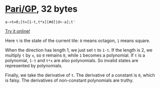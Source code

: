 # [Pari/GP], 32 bytes

    a->t=0;[t=[1-t,t*x][#d]|d<-a];t'

[Try it online!][TIO-kwhmjqm0]

Here `t` is the state of the current tile: `0` means octagon, `1` means square.

When the direction has length 1, we just set `t` to `1-t`. If the length is 2, we multiply `t` by `x`, so `0` remains `0`, while `1` becomes a polynomial. If `t` is a polynomial, `1-t` and `t*x` are also polynomials. So invalid states are represented by polynomials.

Finally, we take the derivative of `t`. The derivative of a constant is `0`, which is falsy. The derivatives of non-constant polynomials are truthy.

[Pari/GP]: http://pari.math.u-bordeaux.fr/
[TIO-kwhmjqm0]: https://tio.run/##K0gsytRNL/ifpmD7P1HXrsTWwDq6xDbaULdEp0SrIjZaOSW2JsVGNzHWukT9f2JBQU6lRrGCrp1CQVFmXgmQqQTiKCmkaRRrauooREfHAgmlYCUIFQ6h/ZR0FJRcQYRfOJh0hYqDxYIhZDiSPFx9MIjAbQpcGRYD0QxBNh/ZQKBIbKzmfwA "Pari/GP – Try It Online"